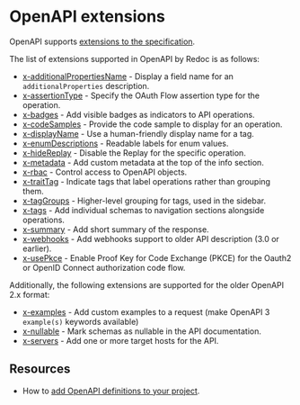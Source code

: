 # OpenAPI extensions

OpenAPI supports [extensions to the specification](https://spec.openapis.org/oas/v3.1.0#specification-extensions).

The list of extensions supported in OpenAPI by Redoc is as follows:

- [x-additionalPropertiesName](./x-additional-properties-name.md) - Display a field name for an `additionalProperties` description.
- [x-assertionType](x-assertion-type.md) - Specify the OAuth Flow assertion type for the operation.
- [x-badges](./x-badges.md) - Add visible badges as indicators to API operations.
- [x-codeSamples](./x-code-samples.md) - Provide the code sample to display for an operation.
- [x-displayName](./x-display-name.md) - Use a human-friendly display name for a tag.
- [x-enumDescriptions](./x-enum-descriptions.md) - Readable labels for enum values.
- [x-hideReplay](./x-hide-replay.md) - Disable the Replay for the specific operation.
- [x-metadata](./x-metadata.md) - Add custom metadata at the top of the info section.
- [x-rbac](x-rbac.md) - Control access to OpenAPI objects.
- [x-traitTag](./x-trait-tag.md) - Indicate tags that label operations rather than grouping them.
- [x-tagGroups](./x-tag-groups.md) - Higher-level grouping for tags, used in the sidebar.
- [x-tags](./x-tags.md) - Add individual schemas to navigation sections alongside operations.
- [x-summary](x-summary.md) - Add short summary of the response.
- [x-webhooks](x-webhooks.md) - Add webhooks support to older API description (3.0 or earlier).
- [x-usePkce](./x-use-pkce.md) - Enable Proof Key for Code Exchange (PKCE) for the Oauth2 or OpenID Connect authorization code flow.

Additionally, the following extensions are supported for the older OpenAPI 2.x format:

- [x-examples](./x-examples.md) - Add custom examples to a request (make OpenAPI 3 `example(s)` keywords available)
- [x-nullable](./x-nullable.md) - Mark schemas as nullable in the API documentation.
- [x-servers](./x-servers.md) - Add one or more target hosts for the API.


## Resources

- How to [add OpenAPI definitions to your project](../add-openapi-docs.md).
